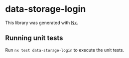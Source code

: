 # data-storage-login

This library was generated with [Nx](https://nx.dev).

## Running unit tests

Run `nx test data-storage-login` to execute the unit tests.
